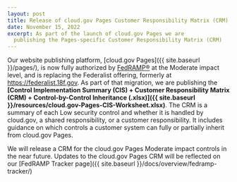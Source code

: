 ```yaml
---
layout: post
title: Release of cloud.gov Pages Customer Responsibility Matrix (CRM)
date: November 15, 2022
excerpt: As part of the launch of cloud.gov Pages we are 
  publishing the Pages-specific Customer Responsibility Matrix (CRM)
---
```


Our website publishing platform, [cloud.gov
Pages]({{ site.baseurl }}/pages/), is now fully authorized by
[FedRAMP®](https://fedramp.gov) at the Moderate impact level, and
is replacing the Federalist offering, formerly at
https://federalist.18f.gov. As part of that migration, we are
publishing the **[Control Implementation Summary (CIS) + Customer Responsibility Matrix (CRM) + Control-by-Control Inheritance (.xlsx)]({{ site.baseurl }}/resources/cloud.gov-Pages-CIS-Worksheet.xlsx)**.
The CRM is a summary of each Low security control and whether it
is handled by cloud.gov, a shared responsibility, or a customer
responsibility. It includes guidance on which controls a customer
system can fully or partially inherit from cloud.gov Pages.

We will release a CRM for the cloud.gov Pages Moderate impact controls in the near future. Updates to the cloud.gov Pages CRM will
be reflected on our [FedRAMP Tracker page]({{ site.baseurl }}/docs/overview/fedramp-tracker/)

